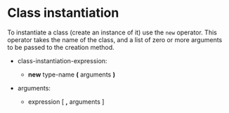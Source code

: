 

Class instantiation
===================

To instantiate a class (create an instance of it) use the `new` operator. This operator takes  the name of the class, and a list of zero or more arguments to be passed to the creation method.

-   class-instantiation-expression:

    -   **new** type-name **(** arguments **)**


-   arguments:

    -   expression [ **,** arguments ]

